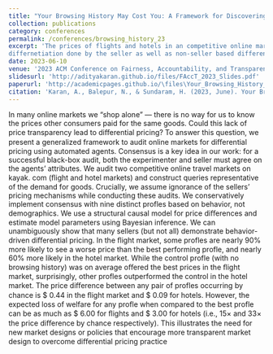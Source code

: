 ```yaml
---
title: "Your Browsing History May Cost You: A Framework for Discovering Differential Pricing in Non-Transparent Markets"
collection: publications
category: conferences
permalink: /conferences/browsing_history_23
excerpt: 'The prices of flights and hotels in an competitive online marketplace (Kayak) is influenced by browsing history and can be decomposed to 
differnetiation done by the seller as well as non-seller based differentiation.'
date: 2023-06-10
venue: '2023 ACM Conference on Fairness, Accountability, and Transparency (FAccT)'
slidesurl: 'http://adityakaran.github.io/files/FAccT_2023_Slides.pdf'
paperurl: 'http://academicpages.github.io/\files\Your_Browsing_History_May_Cost_You__1_.pdf'
citation: 'Karan, A., Balepur, N., & Sundaram, H. (2023, June). Your Browsing History May Cost You: A Framework for Discovering Differential Pricing in Non-Transparent Markets. In Proceedings of the 2023 ACM Conference on Fairness, Accountability, and Transparency (pp. 717-735).'
---
```


In many online markets we “shop alone” — there is no way for
us to know the prices other consumers paid for the same goods.
Could this lack of price transparency lead to diﬀerential pricing?
To answer this question, we present a generalized framework to
audit online markets for diﬀerential pricing using automated agents.
Consensus is a key idea in our work: for a successful black-box
audit, both the experimenter and seller must agree on the agents’
attributes. We audit two competitive online travel markets on kayak.
com (ﬂight and hotel markets) and construct queries representative
of the demand for goods. Crucially, we assume ignorance of the
sellers’ pricing mechanisms while conducting these audits. We
conservatively implement consensus with nine distinct profles
based on behavior, not demographics. We use a structural causal
model for price diﬀerences and estimate model parameters using
Bayesian inference. We can unambiguously show that many sellers
(but not all) demonstrate behavior-driven diﬀerential pricing. In
the ﬂight market, some profles are nearly 90% more likely to see
a worse price than the best performing profle, and nearly 60%
more likely in the hotel market. While the control profle (with
no browsing history) was on average oﬀered the best prices in
the ﬂight market, surprisingly, other profles outperformed the
control in the hotel market. The price diﬀerence between any pair
of profles occurring by chance is $ 0.44 in the ﬂight market and
$ 0.09 for hotels. However, the expected loss of welfare for any
profle when compared to the best profle can be as much as $ 6.00
for ﬂights and $ 3.00 for hotels (i.e., 15× and 33× the price diﬀerence
by chance respectively). This illustrates the need for new market
designs or policies that encourage more transparent market design
to overcome diﬀerential pricing practice
